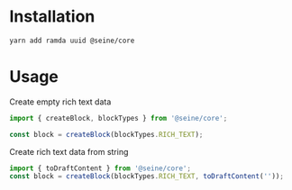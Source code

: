 # Installation

```bash
yarn add ramda uuid @seine/core
```

# Usage

Create empty rich text data

```jsx
import { createBlock, blockTypes } from '@seine/core';

const block = createBlock(blockTypes.RICH_TEXT);
```

Create rich text data from string

```jsx
import { toDraftContent } from '@seine/core';
const block = createBlock(blockTypes.RICH_TEXT, toDraftContent(''));
```
